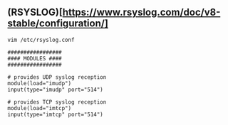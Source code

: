## (RSYSLOG)[https://www.rsyslog.com/doc/v8-stable/configuration/]
```
vim /etc/rsyslog.conf

#################
#### MODULES ####
#################

# provides UDP syslog reception
module(load="imudp")
input(type="imudp" port="514")

# provides TCP syslog reception
module(load="imtcp")
input(type="imtcp" port="514")
```
